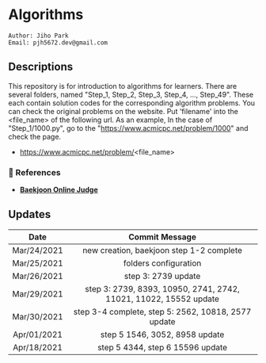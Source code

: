 # Algorithms
````
Author: Jiho Park
Email: pjh5672.dev@gmail.com
````


## Descriptions
This repository is for introduction to algorithms for learners. There are several folders, named "Step_1, Step_2, Step_3, Step_4, ..., Step_49". These each contain solution codes for the corresponding algorithm problems. You can check the original problems on the website. Put 'filename' into the <file_name> of the following url. As an example, In the case of "Step_1/1000.py", go to the "https://www.acmicpc.net/problem/1000" and check the page.    
- https://www.acmicpc.net/problem/<file_name>  

### :memo: References
- **[Baekjoon Online Judge](https://www.acmicpc.net)**     


## Updates
| Date | Commit Message |
|:----:|:----:|
| Mar/24/2021 | new creation, baekjoon step 1-2 complete |
| Mar/25/2021 | folders configuration |
| Mar/26/2021 | step 3: 2739 update |
| Mar/29/2021 | step 3: 2739, 8393, 10950, 2741, 2742, 11021, 11022, 15552 update |  
| Mar/30/2021 | step 3-4 complete, step 5: 2562, 10818, 2577 update |  
| Apr/01/2021 | step 5 1546, 3052, 8958 update |  
| Apr/18/2021 | step 5 4344, step 6 15596 update |  